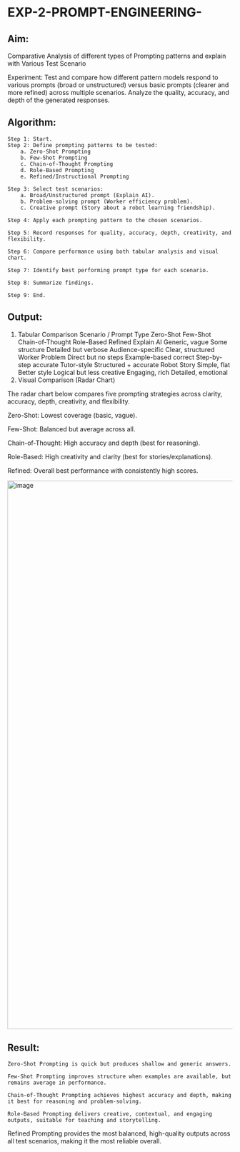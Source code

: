 # EXP-2-PROMPT-ENGINEERING-

## Aim: 
Comparative Analysis of different types of Prompting patterns and explain with Various Test Scenario

Experiment:
Test and compare how different pattern models respond to various prompts (broad or unstructured) versus basic prompts (clearer and more refined) across multiple scenarios. 
Analyze the quality, accuracy, and depth of the generated responses.


## Algorithm:

```
Step 1: Start.
Step 2: Define prompting patterns to be tested:
    a. Zero-Shot Prompting
    b. Few-Shot Prompting
    c. Chain-of-Thought Prompting
    d. Role-Based Prompting
    e. Refined/Instructional Prompting

Step 3: Select test scenarios:
    a. Broad/Unstructured prompt (Explain AI).
    b. Problem-solving prompt (Worker efficiency problem).
    c. Creative prompt (Story about a robot learning friendship).

Step 4: Apply each prompting pattern to the chosen scenarios.

Step 5: Record responses for quality, accuracy, depth, creativity, and flexibility.

Step 6: Compare performance using both tabular analysis and visual chart.

Step 7: Identify best performing prompt type for each scenario.

Step 8: Summarize findings.

Step 9: End.
```

## Output:

1. Tabular Comparison
Scenario / Prompt Type	Zero-Shot	Few-Shot	Chain-of-Thought	Role-Based	Refined
Explain AI	Generic, vague	Some structure	Detailed but verbose	Audience-specific	Clear, structured
Worker Problem	Direct but no steps	Example-based correct	Step-by-step accurate	Tutor-style	Structured + accurate
Robot Story	Simple, flat	Better style	Logical but less creative	Engaging, rich	Detailed, emotional
2. Visual Comparison (Radar Chart)

The radar chart below compares five prompting strategies across clarity, accuracy, depth, creativity, and flexibility.

Zero-Shot: Lowest coverage (basic, vague).

Few-Shot: Balanced but average across all.

Chain-of-Thought: High accuracy and depth (best for reasoning).

Role-Based: High creativity and clarity (best for stories/explanations).

Refined: Overall best performance with consistently high scores.

<img width="1320" height="1229" alt="image" src="https://github.com/user-attachments/assets/2ed916c6-c16e-4985-b90c-6dc65fecffd1" />

## Result:
```
Zero-Shot Prompting is quick but produces shallow and generic answers.

Few-Shot Prompting improves structure when examples are available, but remains average in performance.

Chain-of-Thought Prompting achieves highest accuracy and depth, making it best for reasoning and problem-solving.

Role-Based Prompting delivers creative, contextual, and engaging outputs, suitable for teaching and storytelling.
```
Refined Prompting provides the most balanced, high-quality outputs across all test scenarios, making it the most reliable overall.
